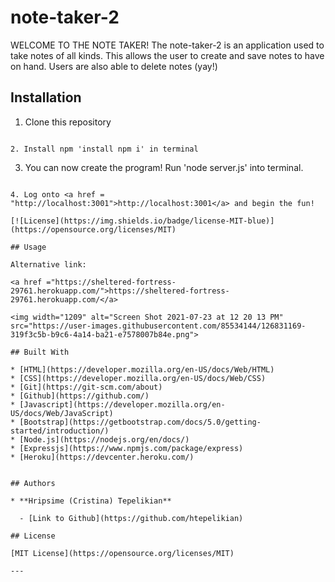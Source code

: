 # note-taker-2

WELCOME TO THE NOTE TAKER!
The note-taker-2 is an application used to take notes of all kinds. This allows the user to create and save notes to have on hand. Users are also able to delete notes (yay!) 

## Installation

 1. Clone this repository

  ```

 2. Install npm 'install npm i' in terminal

  ```

 3. You can now create the program! Run 'node server.js' into terminal.

  ```

 4. Log onto <a href = "http://localhost:3001">http://localhost:3001</a> and begin the fun!

 [![License](https://img.shields.io/badge/license-MIT-blue)](https://opensource.org/licenses/MIT)

## Usage

Alternative link: 

<a href ="https://sheltered-fortress-29761.herokuapp.com/">https://sheltered-fortress-29761.herokuapp.com/</a>

<img width="1209" alt="Screen Shot 2021-07-23 at 12 20 13 PM" src="https://user-images.githubusercontent.com/85534144/126831169-319f3c5b-b9c6-4a14-ba21-e7578007b84e.png">

## Built With

* [HTML](https://developer.mozilla.org/en-US/docs/Web/HTML)
* [CSS](https://developer.mozilla.org/en-US/docs/Web/CSS)
* [Git](https://git-scm.com/about)
* [Github](https://github.com/)
* [Javascript](https://developer.mozilla.org/en-US/docs/Web/JavaScript)
* [Bootstrap](https://getbootstrap.com/docs/5.0/getting-started/introduction/)
* [Node.js](https://nodejs.org/en/docs/)
* [Expressjs](https://www.npmjs.com/package/express)
* [Heroku](https://devcenter.heroku.com/)


## Authors

* **Hripsime (Cristina) Tepelikian** 

    - [Link to Github](https://github.com/htepelikian)

## License
  
 [MIT License](https://opensource.org/licenses/MIT)
  
  ---


